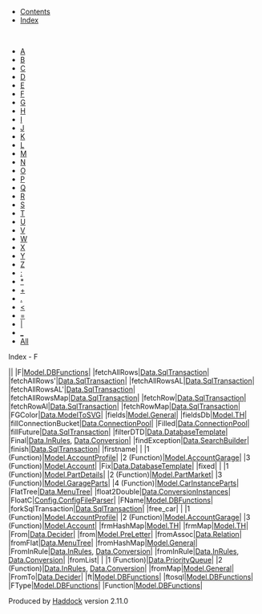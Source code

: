 -   [Contents](index.html)
-   [Index](doc-index.html)

 

-   [A](doc-index-A.html)
-   [B](doc-index-B.html)
-   [C](doc-index-C.html)
-   [D](doc-index-D.html)
-   [E](doc-index-E.html)
-   [F](doc-index-F.html)
-   [G](doc-index-G.html)
-   [H](doc-index-H.html)
-   [I](doc-index-I.html)
-   [J](doc-index-J.html)
-   [K](doc-index-K.html)
-   [L](doc-index-L.html)
-   [M](doc-index-M.html)
-   [N](doc-index-N.html)
-   [O](doc-index-O.html)
-   [P](doc-index-P.html)
-   [Q](doc-index-Q.html)
-   [R](doc-index-R.html)
-   [S](doc-index-S.html)
-   [T](doc-index-T.html)
-   [U](doc-index-U.html)
-   [V](doc-index-V.html)
-   [W](doc-index-W.html)
-   [X](doc-index-X.html)
-   [Y](doc-index-Y.html)
-   [Z](doc-index-Z.html)
-   [:](doc-index-58.html)
-   [\*](doc-index-42.html)
-   [+](doc-index-43.html)
-   [.](doc-index-46.html)
-   [\<](doc-index-60.html)
-   [=](doc-index-61.html)
-   [|](doc-index-124.html)
-   [\_](doc-index-95.html)
-   [All](doc-index-All.html)

Index - F

||
|F|[Model.DBFunctions](Model-DBFunctions.html#v:F)|
|fetchAllRows|[Data.SqlTransaction](Data-SqlTransaction.html#v:fetchAllRows)|
|fetchAllRows'|[Data.SqlTransaction](Data-SqlTransaction.html#v:fetchAllRows-39-)|
|fetchAllRowsAL|[Data.SqlTransaction](Data-SqlTransaction.html#v:fetchAllRowsAL)|
|fetchAllRowsAL'|[Data.SqlTransaction](Data-SqlTransaction.html#v:fetchAllRowsAL-39-)|
|fetchAllRowsMap|[Data.SqlTransaction](Data-SqlTransaction.html#v:fetchAllRowsMap)|
|fetchRow|[Data.SqlTransaction](Data-SqlTransaction.html#v:fetchRow)|
|fetchRowAl|[Data.SqlTransaction](Data-SqlTransaction.html#v:fetchRowAl)|
|fetchRowMap|[Data.SqlTransaction](Data-SqlTransaction.html#v:fetchRowMap)|
|FGColor|[Data.ModelToSVG](Data-ModelToSVG.html#v:FGColor)|
|fields|[Model.General](Model-General.html#v:fields)|
|fieldsDb|[Model.TH](Model-TH.html#v:fieldsDb)|
|fillConnectionBucket|[Data.ConnectionPool](Data-ConnectionPool.html#v:fillConnectionBucket)|
|Filled|[Data.ConnectionPool](Data-ConnectionPool.html#v:Filled)|
|fillFuture|[Data.SqlTransaction](Data-SqlTransaction.html#v:fillFuture)|
|filterDTD|[Data.DatabaseTemplate](Data-DatabaseTemplate.html#v:filterDTD)|
|Final|[Data.InRules](Data-InRules.html#v:Final), [Data.Conversion](Data-Conversion.html#v:Final)|
|findException|[Data.SearchBuilder](Data-SearchBuilder.html#v:findException)|
|finish|[Data.SqlTransaction](Data-SqlTransaction.html#v:finish)|
|firstname| |
|1 (Function)|[Model.AccountProfile](Model-AccountProfile.html#v:firstname)|
|2 (Function)|[Model.AccountGarage](Model-AccountGarage.html#v:firstname)|
|3 (Function)|[Model.Account](Model-Account.html#v:firstname)|
|Fix|[Data.DatabaseTemplate](Data-DatabaseTemplate.html#v:Fix)|
|fixed| |
|1 (Function)|[Model.PartDetails](Model-PartDetails.html#v:fixed)|
|2 (Function)|[Model.PartMarket](Model-PartMarket.html#v:fixed)|
|3 (Function)|[Model.GarageParts](Model-GarageParts.html#v:fixed)|
|4 (Function)|[Model.CarInstanceParts](Model-CarInstanceParts.html#v:fixed)|
|FlatTree|[Data.MenuTree](Data-MenuTree.html#t:FlatTree)|
|float2Double|[Data.ConversionInstances](Data-ConversionInstances.html#v:float2Double)|
|FloatC|[Config.ConfigFileParser](Config-ConfigFileParser.html#v:FloatC)|
|FName|[Model.DBFunctions](Model-DBFunctions.html#t:FName)|
|forkSqlTransaction|[Data.SqlTransaction](Data-SqlTransaction.html#v:forkSqlTransaction)|
|free\_car| |
|1 (Function)|[Model.AccountProfile](Model-AccountProfile.html#v:free_car)|
|2 (Function)|[Model.AccountGarage](Model-AccountGarage.html#v:free_car)|
|3 (Function)|[Model.Account](Model-Account.html#v:free_car)|
|frmHashMap|[Model.TH](Model-TH.html#v:frmHashMap)|
|frmMap|[Model.TH](Model-TH.html#v:frmMap)|
|From|[Data.Decider](Data-Decider.html#v:From)|
|from|[Model.PreLetter](Model-PreLetter.html#v:from)|
|fromAssoc|[Data.Relation](Data-Relation.html#v:fromAssoc)|
|fromFlat|[Data.MenuTree](Data-MenuTree.html#v:fromFlat)|
|fromHashMap|[Model.General](Model-General.html#v:fromHashMap)|
|FromInRule|[Data.InRules](Data-InRules.html#t:FromInRule), [Data.Conversion](Data-Conversion.html#t:FromInRule)|
|fromInRule|[Data.InRules](Data-InRules.html#v:fromInRule), [Data.Conversion](Data-Conversion.html#v:fromInRule)|
|fromList| |
|1 (Function)|[Data.PriorityQueue](Data-PriorityQueue.html#v:fromList)|
|2 (Function)|[Data.InRules](Data-InRules.html#v:fromList), [Data.Conversion](Data-Conversion.html#v:fromList)|
|fromMap|[Model.General](Model-General.html#v:fromMap)|
|FromTo|[Data.Decider](Data-Decider.html#v:FromTo)|
|ft|[Model.DBFunctions](Model-DBFunctions.html#v:ft)|
|ftosql|[Model.DBFunctions](Model-DBFunctions.html#v:ftosql)|
|FType|[Model.DBFunctions](Model-DBFunctions.html#t:FType)|
|Function|[Model.DBFunctions](Model-DBFunctions.html#t:Function)|

Produced by [Haddock](http://www.haskell.org/haddock/) version 2.11.0
